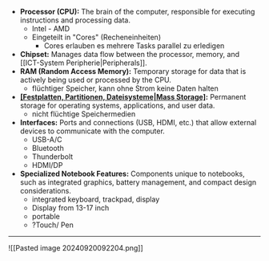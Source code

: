 - **Processor (CPU):** The brain of the computer, responsible for executing instructions and processing data.
	- Intel - AMD
	- Eingeteilt in "Cores" (Recheneinheiten)
		- Cores erlauben es mehrere Tasks parallel zu erledigen
- **Chipset:** Manages data flow between the processor, memory, and [[ICT-System Peripherie|Peripherals]].
- **RAM (Random Access Memory):** Temporary storage for data that is actively being used or processed by the CPU.
	- flüchtiger Speicher, kann ohne Strom keine Daten halten
- **[[Festplatten, Partitionen, Dateisysteme|Mass Storage]](HDD/SSD):** Permanent storage for operating systems, applications, and user data.
	- nicht flüchtige Speichermedien
- **Interfaces:** Ports and connections (USB, HDMI, etc.) that allow external devices to communicate with the computer.
	- USB-A/C
	- Bluetooth
	- Thunderbolt
	- HDMI/DP
- **Specialized Notebook Features:** Components unique to notebooks, such as integrated graphics, battery management, and compact design considerations.
	- integrated keyboard, trackpad, display
	- Display from 13-17 inch
	- portable 
	- ?Touch/ Pen
---
![[Pasted image 20240920092204.png]]
